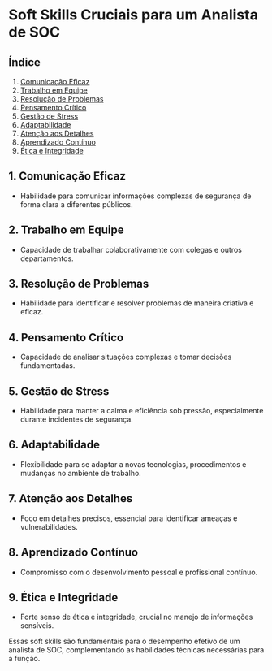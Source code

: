 # Soft Skills Cruciais para um Analista de SOC

## Índice
1. [Comunicação Eficaz](#1-comunicação-eficaz)
2. [Trabalho em Equipe](#2-trabalho-em-equipe)
3. [Resolução de Problemas](#3-resolução-de-problemas)
4. [Pensamento Crítico](#4-pensamento-crítico)
5. [Gestão de Stress](#5-gestão-de-stress)
6. [Adaptabilidade](#6-adaptabilidade)
7. [Atenção aos Detalhes](#7-atenção-aos-detalhes)
8. [Aprendizado Contínuo](#8-aprendizado-contínuo)
9. [Ética e Integridade](#9-ética-e-integridade)

## 1. Comunicação Eficaz
- Habilidade para comunicar informações complexas de segurança de forma clara a diferentes públicos.

## 2. Trabalho em Equipe
- Capacidade de trabalhar colaborativamente com colegas e outros departamentos.

## 3. Resolução de Problemas
- Habilidade para identificar e resolver problemas de maneira criativa e eficaz.

## 4. Pensamento Crítico
- Capacidade de analisar situações complexas e tomar decisões fundamentadas.

## 5. Gestão de Stress
- Habilidade para manter a calma e eficiência sob pressão, especialmente durante incidentes de segurança.

## 6. Adaptabilidade
- Flexibilidade para se adaptar a novas tecnologias, procedimentos e mudanças no ambiente de trabalho.

## 7. Atenção aos Detalhes
- Foco em detalhes precisos, essencial para identificar ameaças e vulnerabilidades.

## 8. Aprendizado Contínuo
- Compromisso com o desenvolvimento pessoal e profissional contínuo.

## 9. Ética e Integridade
- Forte senso de ética e integridade, crucial no manejo de informações sensíveis.

Essas soft skills são fundamentais para o desempenho efetivo de um analista de SOC, complementando as habilidades técnicas necessárias para a função.
